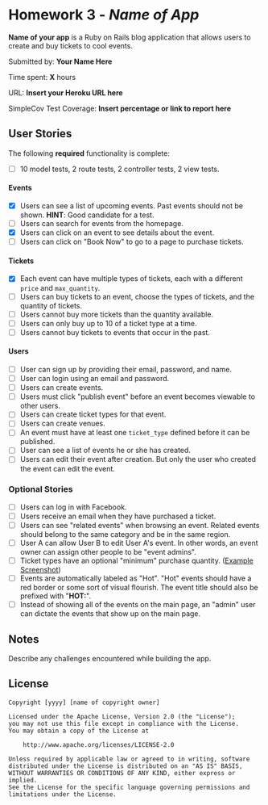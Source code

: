 # Homework 3 - *Name of App*

**Name of your app** is a Ruby on Rails blog application that allows users to create and buy tickets to cool events. 

Submitted by: **Your Name Here**

Time spent: **X** hours

URL: **Insert your Heroku URL here**

SimpleCov Test Coverage: **Insert percentage or link to report here**

## User Stories

The following **required** functionality is complete:

* [ ] 10 model tests, 2 route tests, 2 controller tests, 2 view tests.

#### Events

* [x] Users can see a list of upcoming events. Past events should not be shown. **HINT**: Good candidate for a test.
* [ ] Users can search for events from the homepage.
* [x] Users can click on an event to see details about the event. 
* [ ] Users can click on "Book Now" to go to a page to purchase tickets.

#### Tickets

* [x] Each event can have multiple types of tickets, each with a different `price` and `max_quantity`. 
* [ ] Users can buy tickets to an event, choose the types of tickets, and the quantity of tickets.
* [ ] Users cannot buy more tickets than the quantity available.
* [ ] Users can only buy up to 10 of a ticket type at a time.
* [ ] Users cannot buy tickets to events that occur in the past. 

#### Users

* [ ] User can sign up by providing their email, password, and name. 
* [ ] User can login using an email and password. 
* [ ] Users can create events. 
* [ ] Users must click "publish event" before an event becomes viewable to other users. 
* [ ] Users can create ticket types for that event. 
* [ ] Users can create venues.
* [ ] An event must have at least one `ticket_type` defined before it can be published. 
* [ ] User can see a list of events he or she has created.
* [ ] Users can edit their event after creation. But only the user who created the event can edit the event. 

### Optional Stories

* [ ] Users can log in with Facebook.
* [ ] Users receive an email when they have purchased a ticket.
* [ ] Users can see "related events" when browsing an event. Related events should belong to the same category and be in the same region.
* [ ] User A can allow User B to edit User A's event. In other words, an event owner can assign other people to be "event admins". 
* [ ] Ticket types have an optional "minimum" purchase quantity. ([Example Screenshot](http://i.imgur.com/DOYtAR0.png))
* [ ] Events are automatically labeled as "Hot". "Hot" events should have a red border or some sort of visual flourish. The event title should also be prefixed with "**HOT:**".
* [ ] Instead of showing all of the events on the main page, an "admin" user can dictate the events that show up on the main page.

## Notes

Describe any challenges encountered while building the app.

## License

    Copyright [yyyy] [name of copyright owner]

    Licensed under the Apache License, Version 2.0 (the "License");
    you may not use this file except in compliance with the License.
    You may obtain a copy of the License at

        http://www.apache.org/licenses/LICENSE-2.0

    Unless required by applicable law or agreed to in writing, software
    distributed under the License is distributed on an "AS IS" BASIS,
    WITHOUT WARRANTIES OR CONDITIONS OF ANY KIND, either express or implied.
    See the License for the specific language governing permissions and
    limitations under the License.
